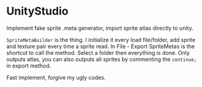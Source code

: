 # UnityStudio
Implement fake sprite .meta generator, import sprite atlas directly to unity.

`SpriteMetaBuilder` is the thing.
I initialize it every load file/folder, add sprite and texture pair every time a sprite read.
In File - Export SpriteMetas is the shortcut to call the method. Select a folder then everything is done.
Only outputs atlas, you can also outputs all sprites by commenting the `continue;` in export method.

Fast implement, forgive my ugly codes.
